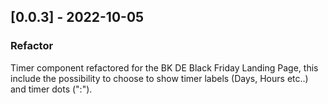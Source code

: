 ## [0.0.3] - 2022-10-05

### Refactor

Timer component refactored for the BK DE Black Friday Landing Page, this include the possibility to choose to show timer labels (Days, Hours etc..) and timer dots (":").